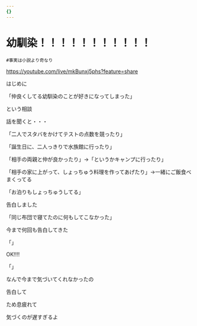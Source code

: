 ```yaml
---
{}
---
```

# 幼馴染！！！！！！！！！！！

`#事実は小説より奇なり`

https://youtube.com/live/mkBunxj5phs?feature=share

はじめに

「仲良くしてる幼馴染のことが好きになってしまった」

という相談

話を聞くと・・・

「二人でスタバをかけてテストの点数を競ったり」

「誕生日に、二人っきりで水族館に行ったり」

「相手の両親と仲が良かったり」→「というかキャンプに行ったり」

「相手の家に上がって、しょっちゅう料理を作ってあげたり」→一緒にご飯食べまくってる

「お泊りもしょっちゅうしてる」

告白しました

「同じ布団で寝てたのに何もしてこなかった」

今まで何回も告白してきた

「」

OK!!!!

「」

なんで今まで気づいてくれなかったの

告白して

ため息疲れて

気づくのが遅すぎるよ